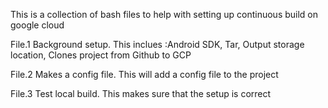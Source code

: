 This is a collection of bash files to help with setting up continuous build on google cloud

File.1 Background setup. This inclues :Android SDK, Tar, Output storage location, Clones project from Github to GCP

File.2 Makes a config file. This will add a config file to the project

File.3 Test local build. This makes sure that the setup is correct

